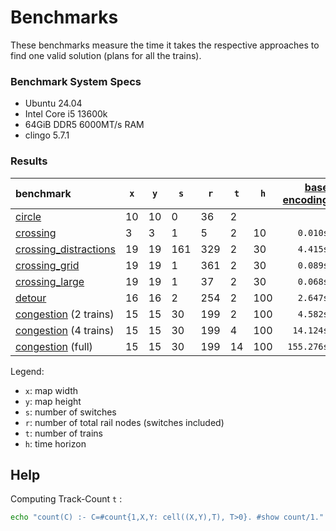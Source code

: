 # Benchmarks

These benchmarks measure the time it takes the respective approaches to find one valid solution (plans for all the trains).

### Benchmark System Specs

+ Ubuntu 24.04
+ Intel Core i5 13600k
+ 64GiB DDR5 6000MT/s RAM
+ clingo 5.7.1

### Results

| benchmark                                           | `x` | `y` | `s` | `r` | `t` | `h` | [base encoding](../encodings/rail_new_actions.lp) | flatgraph |     speedup |
|:----------------------------------------------------|-----|-----|-----|-----|-----|-----|--------------------------------------------------:|----------:|------------:|
| [circle](./circle.lp)                               | 10  | 10  | 0   | 36  | 2   |     |                                                   |           |             |
| [crossing](./crossing.lp)                           | 3   | 3   | 1   | 5   | 2   | 10  |                                          `0.010s` | `0.0045s` |   `2.22` 🔼 |
| [crossing_distractions](./crossing_distractions.lp) | 19  | 19  | 161 | 329 | 2   | 30  |                                          `4.415s` | `0.1620s` |  `27.25` 🔼 |
| [crossing_grid](./crossing_grid.lp)                 | 19  | 19  | 1   | 361 | 2   | 30  |                                          `0.089s` | `0.1774s` |   `0.50` 🔻 |
| [crossing_large](./crossing_large.lp)               | 19  | 19  | 1   | 37  | 2   | 30  |                                          `0.068s` | `0.0188s` |   `3.62` 🔼 |
| [detour](./detour.lp)                               | 16  | 16  | 2   | 254 | 2   | 100 |                                          `2.647s` | `0.0912s` |  `29.02` 🔼 |
| [congestion](./congestion.lp) (2 trains)            | 15  | 15  | 30  | 199 | 2   | 100 |                                          `4.582s` | `0.0528s` |  `86.78` 🔼 |
| [congestion](./congestion.lp) (4 trains)            | 15  | 15  | 30  | 199 | 4   | 100 |                                         `14.124s` | `0.0929s` | `152.03` 🔼 |
| [congestion](./congestion.lp) (full)                | 15  | 15  | 30  | 199 | 14  | 100 |                                        `155.276s` | `0.7398s` | `209.89` 🔼 |

Legend:
+ `x`: map width
+ `y`: map height
+ `s`: number of switches
+ `r`: number of total rail nodes (switches included)
+ `t`: number of trains
+ `h`: time horizon

## Help

Computing Track-Count `t` :

```bash
echo "count(C) :- C=#count{1,X,Y: cell((X,Y),T), T>0}. #show count/1." | clingo - <INSTANCE>
```
